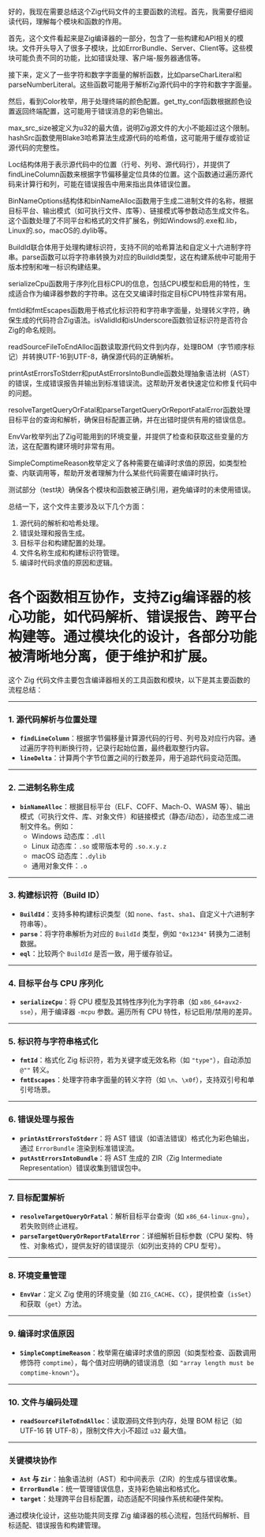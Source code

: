 好的，我现在需要总结这个Zig代码文件的主要函数的流程。首先，我需要仔细阅读代码，理解每个模块和函数的作用。

首先，这个文件看起来是Zig编译器的一部分，包含了一些构建和API相关的模块。文件开头导入了很多子模块，比如ErrorBundle、Server、Client等。这些模块可能负责不同的功能，比如错误处理、客户端-服务器通信等。

接下来，定义了一些字符和数字字面量的解析函数，比如parseCharLiteral和parseNumberLiteral。这些函数可能用于解析Zig源代码中的字符和数字字面量。

然后，看到Color枚举，用于处理终端的颜色配置。get_tty_conf函数根据颜色设置返回终端配置，这可能用于错误消息的彩色输出。

max_src_size被定义为u32的最大值，说明Zig源文件的大小不能超过这个限制。hashSrc函数使用Blake3哈希算法生成源代码的哈希值，这可能用于缓存或验证源代码的完整性。

Loc结构体用于表示源代码中的位置（行号、列号、源代码行），并提供了findLineColumn函数来根据字节偏移量定位具体的位置。这个函数通过遍历源代码来计算行和列，可能在错误报告中用来指出具体错误位置。

BinNameOptions结构体和binNameAlloc函数用于生成二进制文件的名称，根据目标平台、输出模式（如可执行文件、库等）、链接模式等参数动态生成文件名。这个函数处理了不同平台和格式的文件扩展名，例如Windows的.exe和.lib，Linux的.so，macOS的.dylib等。

BuildId联合体用于处理构建标识符，支持不同的哈希算法和自定义十六进制字符串。parse函数可以将字符串转换为对应的BuildId类型，这在构建系统中可能用于版本控制和唯一标识构建结果。

serializeCpu函数用于序列化目标CPU的信息，包括CPU模型和启用的特性，生成适合作为编译器参数的字符串。这在交叉编译时指定目标CPU特性非常有用。

fmtId和fmtEscapes函数用于格式化标识符和字符串字面量，处理转义字符，确保生成的代码符合Zig语法。isValidId和isUnderscore函数验证标识符是否符合Zig的命名规则。

readSourceFileToEndAlloc函数读取源代码文件到内存，处理BOM（字节顺序标记）并转换UTF-16到UTF-8，确保源代码的正确解析。

printAstErrorsToStderr和putAstErrorsIntoBundle函数处理抽象语法树（AST）的错误，生成错误报告并输出到标准错误流。这帮助开发者快速定位和修复代码中的问题。

resolveTargetQueryOrFatal和parseTargetQueryOrReportFatalError函数处理目标平台的查询和解析，确保目标配置正确，并在出错时提供有用的错误信息。

EnvVar枚举列出了Zig可能用到的环境变量，并提供了检查和获取这些变量的方法，这在配置构建环境时非常有用。

SimpleComptimeReason枚举定义了各种需要在编译时求值的原因，如类型检查、内联调用等，帮助开发者理解为什么某些代码需要在编译时执行。

测试部分（test块）确保各个模块和函数被正确引用，避免编译时的未使用错误。

总结一下，这个文件主要涉及以下几个方面：
1. 源代码的解析和哈希处理。
2. 错误处理和报告生成。
3. 目标平台和构建配置的处理。
4. 文件名称生成和构建标识符管理。
5. 编译时代码求值的原因和逻辑。

各个函数相互协作，支持Zig编译器的核心功能，如代码解析、错误报告、跨平台构建等。通过模块化的设计，各部分功能被清晰地分离，便于维护和扩展。
================================================
这个 Zig 代码文件主要包含编译器相关的工具函数和模块，以下是其主要函数的流程总结：

---

### **1. 源代码解析与位置处理**
- **`findLineColumn`**：根据字节偏移量计算源代码的行号、列号及对应行内容。通过遍历字符判断换行符，记录行起始位置，最终截取整行内容。
- **`lineDelta`**：计算两个字节位置之间的行数差异，用于追踪代码变动范围。

---

### **2. 二进制名称生成**
- **`binNameAlloc`**：根据目标平台（ELF、COFF、Mach-O、WASM 等）、输出模式（可执行文件、库、对象文件）和链接模式（静态/动态），动态生成二进制文件名。例如：
  - Windows 动态库：`.dll`
  - Linux 动态库：`.so` 或带版本号的 `.so.x.y.z`
  - macOS 动态库：`.dylib`
  - 通用对象文件：`.o`

---

### **3. 构建标识符（Build ID）**
- **`BuildId`**：支持多种构建标识类型（如 `none`、`fast`、`sha1`、自定义十六进制字符串等）。
- **`parse`**：将字符串解析为对应的 `BuildId` 类型，例如 `"0x1234"` 转换为二进制数据。
- **`eql`**：比较两个 `BuildId` 是否一致，用于缓存验证。

---

### **4. 目标平台与 CPU 序列化**
- **`serializeCpu`**：将 CPU 模型及其特性序列化为字符串（如 `x86_64+avx2-sse`），用于编译器 `-mcpu` 参数。遍历所有 CPU 特性，标记启用/禁用的差异。

---

### **5. 标识符与字符串格式化**
- **`fmtId`**：格式化 Zig 标识符，若为关键字或无效名称（如 `"type"`），自动添加 `@""` 转义。
- **`fmtEscapes`**：处理字符串字面量的转义字符（如 `\n`、`\x0f`），支持双引号和单引号场景。

---

### **6. 错误处理与报告**
- **`printAstErrorsToStderr`**：将 AST 错误（如语法错误）格式化为彩色输出，通过 `ErrorBundle` 渲染到标准错误流。
- **`putAstErrorsIntoBundle`**：将 AST 生成的 ZIR（Zig Intermediate Representation）错误收集到错误包中。

---

### **7. 目标配置解析**
- **`resolveTargetQueryOrFatal`**：解析目标平台查询（如 `x86_64-linux-gnu`），若失败则终止进程。
- **`parseTargetQueryOrReportFatalError`**：详细解析目标参数（CPU 架构、特性、对象格式），提供友好的错误提示（如列出支持的 CPU 型号）。

---

### **8. 环境变量管理**
- **`EnvVar`**：定义 Zig 使用的环境变量（如 `ZIG_CACHE`、`CC`），提供检查（`isSet`）和获取（`get`）方法。

---

### **9. 编译时求值原因**
- **`SimpleComptimeReason`**：枚举需在编译时求值的原因（如类型检查、函数调用修饰符 `comptime`），每个值对应明确的错误消息（如 `"array length must be comptime-known"`）。

---

### **10. 文件与编码处理**
- **`readSourceFileToEndAlloc`**：读取源码文件到内存，处理 BOM 标记（如 UTF-16 转 UTF-8），限制文件大小不超过 `u32` 最大值。

---

### **关键模块协作**
- **`Ast` 与 `Zir`**：抽象语法树（AST）和中间表示（ZIR）的生成与错误收集。
- **`ErrorBundle`**：统一管理错误信息，支持彩色输出和格式化。
- **`target`**：处理跨平台目标配置，动态适配不同操作系统和硬件架构。

通过模块化设计，这些功能共同支撑 Zig 编译器的核心流程，包括代码解析、目标适配、错误报告和构建管理。